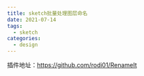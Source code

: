 ```yaml
---
title: sketch批量处理图层命名
date: 2021-07-14
tags:
  - sketch
categories:
  - design
---
```


插件地址：https://github.com/rodi01/RenameIt
